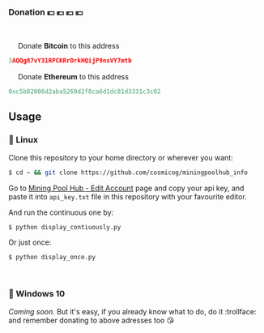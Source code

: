 ### Donation :dollar: :euro: :pound: :yen:

<br>

<img src="https://github.com/webcyou/crypto-currency-icon/blob/master/design/images/default/1.png" width="15" height="15"/>  Donate **Bitcoin** to this address
```cpp
3AQQg87vY31RPCKRrDrkHQijP9nsVY7mtb
```

<img src="https://github.com/webcyou/crypto-currency-icon/blob/master/design/images/default/3.png" width="15" height="15"/>  Donate **Ethereum** to this address
```cpp
0xc5b82006d2aba5269d2f8ca6d1dc81d3331c3c02
```

## Usage

### :penguin: Linux 
Clone this repository to your home directory or wherever you want:

```bash
$ cd ~ && git clone https://github.com/cosmicog/miningpoolhub_info
```

Go to [Mining Pool Hub - Edit Account](https://miningpoolhub.com/?page=account&action=edit) page and copy your api key, and paste it into `api_key.txt` file in this repository with your favourite editor.

And run the continuous one by:

```bash
$ python display_contiuously.py
```

Or just once:

```bash
$ python display_once.py
```

<br> 

### :shit: Windows 10

_Coming soon._ But it's easy, if you already know what to do, do it :trollface: and remember donating to above adresses too :kissing_heart:



